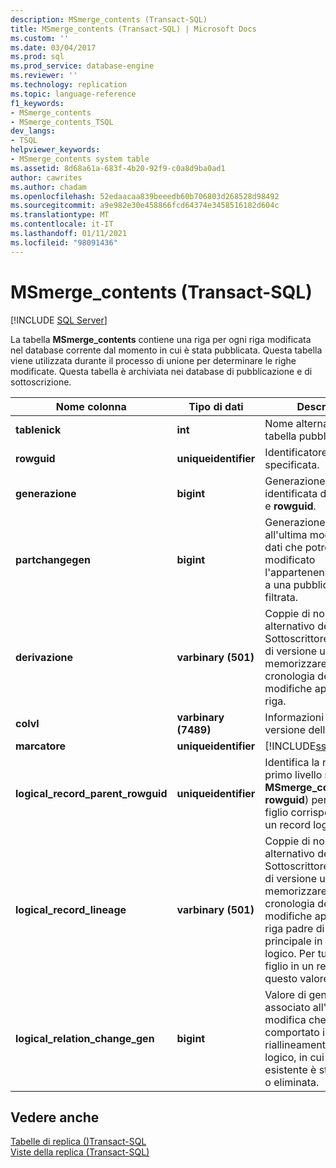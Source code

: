 ```yaml
---
description: MSmerge_contents (Transact-SQL)
title: MSmerge_contents (Transact-SQL) | Microsoft Docs
ms.custom: ''
ms.date: 03/04/2017
ms.prod: sql
ms.prod_service: database-engine
ms.reviewer: ''
ms.technology: replication
ms.topic: language-reference
f1_keywords:
- MSmerge_contents
- MSmerge_contents_TSQL
dev_langs:
- TSQL
helpviewer_keywords:
- MSmerge_contents system table
ms.assetid: 8d68a61a-683f-4b20-92f9-c0a8d9ba0ad1
author: cawrites
ms.author: chadam
ms.openlocfilehash: 52edaacaa839beeedb60b706803d268528d98492
ms.sourcegitcommit: a9e982e30e458866fcd64374e3458516182d604c
ms.translationtype: MT
ms.contentlocale: it-IT
ms.lasthandoff: 01/11/2021
ms.locfileid: "98091436"
---
```

# <a name="msmerge_contents-transact-sql"></a>MSmerge_contents (Transact-SQL)
[!INCLUDE [SQL Server](../../includes/applies-to-version/sqlserver.md)]

  La tabella **MSmerge_contents** contiene una riga per ogni riga modificata nel database corrente dal momento in cui è stata pubblicata. Questa tabella viene utilizzata durante il processo di unione per determinare le righe modificate. Questa tabella è archiviata nei database di pubblicazione e di sottoscrizione.  
  
|Nome colonna|Tipo di dati|Descrizione|  
|-----------------|---------------|-----------------|  
|**tablenick**|**int**|Nome alternativo della tabella pubblicata.|  
|**rowguid**|**uniqueidentifier**|Identificatore della riga specificata.|  
|**generazione**|**bigint**|Generazione della riga identificata da **tablenick** e **rowguid**.|  
|**partchangegen**|**bigint**|Generazione associata all'ultima modifica dei dati che potrebbe aver modificato l'appartenenza della riga a una pubblicazione filtrata.|  
|**derivazione**|**varbinary (501)**|Coppie di nome alternativo del Sottoscrittore e numero di versione utilizzate per memorizzare una cronologia delle modifiche apportate alla riga.|  
|**colvl**|**varbinary (7489)**|Informazioni sulla versione della colonna.|  
|**marcatore**|**uniqueidentifier**|[!INCLUDE[ssInternalOnly](../../includes/ssinternalonly-md.md)]|  
|**logical_record_parent_rowguid**|**uniqueidentifier**|Identifica la riga padre di primo livello nel **MSmerge_contents** (per **rowguid**) per ogni riga figlio corrispondente in un record logico.|  
|**logical_record_lineage**|**varbinary (501)**|Coppie di nome alternativo del Sottoscrittore e numero di versione utilizzate per memorizzare una cronologia delle modifiche apportate alla riga padre di livello principale in un record logico. Per tutte le righe figlio in un record logico, questo valore è NULL.|  
|**logical_relation_change_gen**|**bigint**|Valore di generazione associato all'ultima modifica che ha comportato il riallineamento nel record logico, in cui una riga esistente è stata inserita o eliminata.|  
  
## <a name="see-also"></a>Vedere anche  
 [Tabelle di replica &#40;&#41;Transact-SQL ](../../relational-databases/system-tables/replication-tables-transact-sql.md)   
 [Viste della replica &#40;Transact-SQL&#41;](../../relational-databases/system-views/replication-views-transact-sql.md)  
  
  
